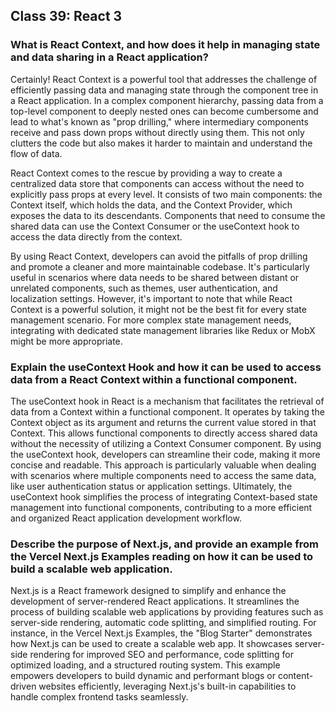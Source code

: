 ## Class 39: React 3

### What is React Context, and how does it help in managing state and data sharing in a React application?

Certainly! React Context is a powerful tool that addresses the challenge of efficiently passing data and managing state through the component tree in a React application. In a complex component hierarchy, passing data from a top-level component to deeply nested ones can become cumbersome and lead to what's known as "prop drilling," where intermediary components receive and pass down props without directly using them. This not only clutters the code but also makes it harder to maintain and understand the flow of data.

React Context comes to the rescue by providing a way to create a centralized data store that components can access without the need to explicitly pass props at every level. It consists of two main components: the Context itself, which holds the data, and the Context Provider, which exposes the data to its descendants. Components that need to consume the shared data can use the Context Consumer or the useContext hook to access the data directly from the context.

By using React Context, developers can avoid the pitfalls of prop drilling and promote a cleaner and more maintainable codebase. It's particularly useful in scenarios where data needs to be shared between distant or unrelated components, such as themes, user authentication, and localization settings. However, it's important to note that while React Context is a powerful solution, it might not be the best fit for every state management scenario. For more complex state management needs, integrating with dedicated state management libraries like Redux or MobX might be more appropriate.

### Explain the useContext Hook and how it can be used to access data from a React Context within a functional component.

The useContext hook in React is a mechanism that facilitates the retrieval of data from a Context within a functional component. It operates by taking the Context object as its argument and returns the current value stored in that Context. This allows functional components to directly access shared data without the necessity of utilizing a Context Consumer component. By using the useContext hook, developers can streamline their code, making it more concise and readable. This approach is particularly valuable when dealing with scenarios where multiple components need to access the same data, like user authentication status or application settings. Ultimately, the useContext hook simplifies the process of integrating Context-based state management into functional components, contributing to a more efficient and organized React application development workflow.

### Describe the purpose of Next.js, and provide an example from the Vercel Next.js Examples reading on how it can be used to build a scalable web application.

Next.js is a React framework designed to simplify and enhance the development of server-rendered React applications. It streamlines the process of building scalable web applications by providing features such as server-side rendering, automatic code splitting, and simplified routing. For instance, in the Vercel Next.js Examples, the "Blog Starter" demonstrates how Next.js can be used to create a scalable web app. It showcases server-side rendering for improved SEO and performance, code splitting for optimized loading, and a structured routing system. This example empowers developers to build dynamic and performant blogs or content-driven websites efficiently, leveraging Next.js's built-in capabilities to handle complex frontend tasks seamlessly.
